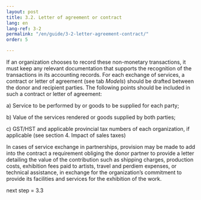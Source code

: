 ```yaml
---
layout: post
title: 3.2. Letter of agreement or contract
lang: en
lang-ref: 3-2
permalink: "/en/guide/3-2-letter-agreement-contract/"
order: 5

---
```

If an organization chooses to record these non-monetary transactions, it must keep any relevant documentation that supports the recognition of the transactions in its accounting records. For each exchange of services, a contract or letter of agreement (see tab _Models_) should be drafted between the donor and recipient parties. The following points should be included in such a contract or letter of agreement:

a) Service to be performed by or goods to be supplied for each party;

b) Value of the services rendered or goods supplied by both parties;

c) GST/HST and applicable provincial tax numbers of each organization, if applicable (see section 4. Impact of sales taxes)

In cases of service exchange in partnerships, provision may be made to add into the contract a requirement obliging the donor partner to provide a letter detailing the value of the contribution such as shipping charges, production costs, exhibition fees paid to artists, travel and perdiem expenses, or technical assistance, in exchange for the organization’s commitment to provide its facilities and services for the exhibition of the work.

next step = 3.3